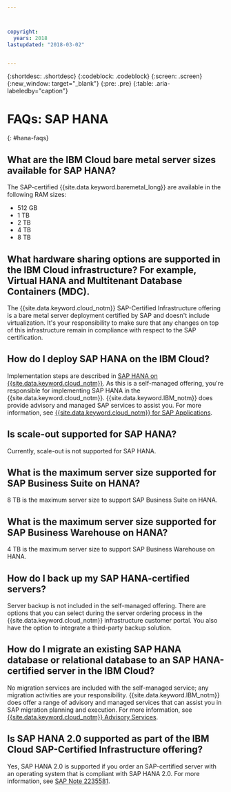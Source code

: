 ```yaml
---



copyright:
  years: 2018
lastupdated: "2018-03-02"


---
```


{:shortdesc: .shortdesc}
{:codeblock: .codeblock}
{:screen: .screen}
{:new_window: target="_blank"}
{:pre: .pre}
{:table: .aria-labeledby="caption"}

# FAQs: SAP HANA
{: #hana-faqs}

## What are the IBM Cloud bare metal server sizes available for SAP HANA?

The SAP-certified {{site.data.keyword.baremetal_long}} are available in the following RAM sizes:
  * 512 GB
  * 1 TB
  * 2 TB
  * 4 TB
  * 8 TB
  
## What hardware sharing options are supported in the IBM Cloud infrastructure? For example, Virtual HANA and Multitenant Database Containers (MDC).

The {{site.data.keyword.cloud_notm}} SAP-Certified Infrastructure offering is a bare metal server deployment certified by SAP and doesn't include virtualization. It's your responsibility to make sure that any changes on top of this infrastructure remain in compliance with respect to the SAP certification.

## How do I deploy SAP HANA on the IBM Cloud?

Implementation steps are described in [SAP HANA on {{site.data.keyword.cloud_notm}}](https://console.bluemix.net/docs/infrastructure/sap-hana/hana-index.html#getting-started). As this is a self-managed offering, you're responsible for implementing SAP HANA in the {{site.data.keyword.cloud_notm}}. {{site.data.keyword.IBM_notm}} does provide advisory and managed SAP services to assist you. For more information, see [{{site.data.keyword.cloud_notm}} for SAP Applications](https://www.ibm.com/cloud/sap/managed).

## Is scale-out supported for SAP HANA?

Currently, scale-out is not supported for SAP HANA.

## What is the maximum server size supported for SAP Business Suite on HANA?

8 TB is the maximum server size to support SAP Business Suite on HANA.

##  What is the maximum server size supported for SAP Business Warehouse on HANA?

4 TB is the maximum server size to support SAP Business Warehouse on HANA.

## How do I back up my SAP HANA-certified servers?

Server backup is not included in the self-managed offering. There are options that you can select during the server ordering process in the {{site.data.keyword.cloud_notm}} infrastructure customer portal. You also have the option to integrate a third-party backup solution.

## How do I migrate an existing SAP HANA database or relational database to an SAP HANA-certified server in the IBM Cloud?

No migration services are included with the self-managed service; any migration activities are your responsibility. {{site.data.keyword.IBM_notm}} does offer a range of advisory and managed services that can assist you in SAP migration planning and execution. For more information, see [{{site.data.keyword.cloud_notm}} Advisory Services](https://ibm.com/us-en/marketplace/cloud-consulting-services).

## Is SAP HANA 2.0 supported as part of the IBM Cloud SAP-Certified Infrastructure offering?

Yes, SAP HANA 2.0 is supported if you order an SAP-certified server with an operating system that is compliant with SAP HANA 2.0. For more information, see [SAP Note 2235581](https://launchpad.support.sap.com/#/notes/2235581).
